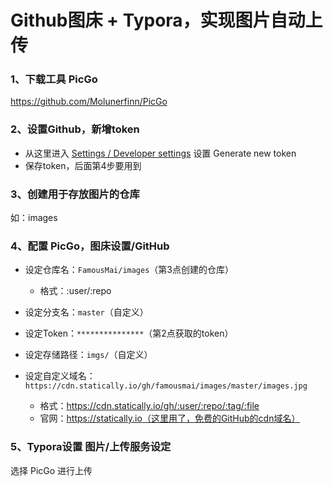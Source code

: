 # Github图床  + Typora，实现图片自动上传


### 1、下载工具 PicGo

https://github.com/Molunerfinn/PicGo

### 2、设置Github，新增token

- 从这里进入 [Settings / Developer settings](https://github.com/settings/tokens) 设置 Generate new token
- 保存token，后面第4步要用到
### 3、创建用于存放图片的仓库

如：images

### 4、配置 PicGo，图床设置/GitHub

- 设定仓库名：`FamousMai/images`（第3点创建的仓库）
  - 格式：:user/:repo

- 设定分支名：`master`（自定义）
- 设定Token：`***************`（第2点获取的token）
- 设定存储路径：`imgs/`（自定义）
- 设定自定义域名：`https://cdn.statically.io/gh/famousmai/images/master/images.jpg`
  - 格式：https://cdn.statically.io/gh/:user/:repo/:tag/:file
  - 官网：https://statically.io（这里用了，免费的GitHub的cdn域名）

### 5、Typora设置 图片/上传服务设定
选择 PicGo 进行上传
